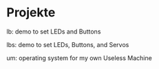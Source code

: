 # Projekte

lb: demo to set LEDs and Buttons

lbs: demo to set LEDs, Buttons, and Servos

um: operating system for my own Useless Machine
